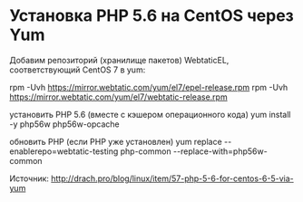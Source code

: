 # Установка PHP 5.6 на CentOS через Yum


Добавим репозиторий (хранилище пакетов) WebtaticEL, соответствующий CentOS 7 в yum:

rpm -Uvh https://mirror.webtatic.com/yum/el7/epel-release.rpm
rpm -Uvh https://mirror.webtatic.com/yum/el7/webtatic-release.rpm

установить PHP 5.6 (вместе с кэшером операционного кода)
yum install -y php56w php56w-opcache

обновить PHP (если PHP уже установлен)
yum replace --enablerepo=webtatic-testing php-common --replace-with=php56w-common

Источник: http://drach.pro/blog/linux/item/57-php-5-6-for-centos-6-5-via-yum





